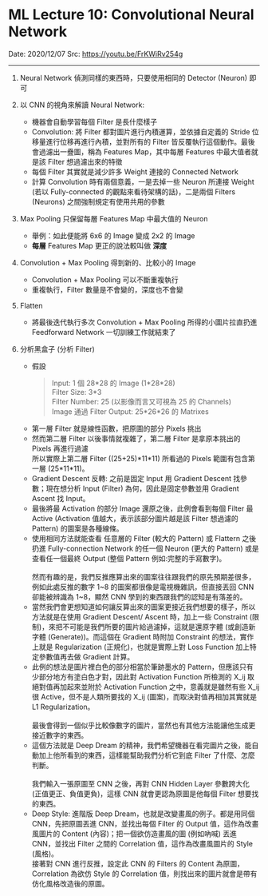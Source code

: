 # ML Lecture 10: Convolutional Neural Network
Date: 2020/12/07
Src: https://youtu.be/FrKWiRv254g

----
1. Neural Network 偵測同樣的東西時，只要使用相同的 Detector (Neuron) 即可
2. 以 CNN 的視角來解讀 Neural Network:
    * 機器會自動學習每個 Filter 是長什麼樣子
    * Convolution: 將 Filter 都對圖片進行內積運算，並依據自定義的 Stride 位移量進行位移再進行內積，並對所有的 Filter 皆反覆執行這個動作。最後會過濾出一疊圖，稱為 Features Map，其中每層 Features 中最大值者就是該 Filter 想過濾出來的特徵 
    * 每個 Filter 其實就是減少許多 Weight 連接的 Connected Network
    * 計算 Convolution 時有兩個意義，一是去掉一些 Neuron 所連接 Weight (若以 Fully-connected 的觀點來看待架構的話)，二是兩個 Filters (Neurons) 之間強制規定有使用共用的參數
3. Max Pooling 只保留每層 Features Map 中最大值的 Neuron
    * 舉例：如此便能將 6x6 的 Image 變成 2x2 的 Image
    * **每層** Features Map 更正的說法較叫做 **深度**
4. Convolution + Max Pooling 得到新的、比較小的 Image
    * Convolution + Max Pooling 可以不斷重複執行
    * 重複執行，Filter 數量是不會變的，深度也不會變
5. Flatten
    * 將最後迭代執行多次 Convolution + Max Pooling 所得的小圖片拉直扔進 Feedforward Network 一切訓練工作就結束了

6. 分析黑盒子 (分析 Filter)
    * 假設
        > Input: 1 個 28\*28 的 Image (1\*28\*28)<br>
        > Filter Size: 3\*3<br>
        > Filter Number: 25 (以影像而言又可視為 25 的 Channels)<br>
        > Image 通過 Filter Output: 25\*26\*26 的 Matrixes<br>
    * 第一層 Filter 就是線性函數，把原圖的部分 Pixels 挑出
    * 然而第二層 Filter 以後事情就複雜了，第二層 Filter 是拿原本挑出的 Pixels 再進行過濾<br>
    所以實際上第二層 Filter ((25+25)\*11\*11) 所看過的 Pixels 範圍有包含第一層 (25\*11\*11)。
    * Gradient Descent 反轉: 之前是固定 Input 用 Gradient Descent 找參數；現在想分析 Input (Filter) 為何，因此是固定參數並用 Gradient Ascent 找 Input。
    * 最後將最 Activation 的部分 Image 還原之後，此例會看到每個 Filter 最 Active (Activation 值越大，表示該部分圖片越是該 Filter 想過濾的 Pattern) 的圖案是各種線條。
    * 使用相同方法就能查看 任意層的 Filter (較大的 Pattern) 或 Flattern 之後扔進 Fully-connection Network 的任一個 Neuron (更大的 Pattern) 或是查看任一個最終 Output (整個 Pattern 例如:完整的手寫數字)。<br><br>然而有趣的是，我們反推應算出來的圖案往往跟我們的原先預期差很多，例如此處反推的數字 1~8 的圖案都很像是電視機雜訊，但直接丟回 CNN 卻能被辨識為 1~8，顯然 CNN 學到的東西跟我們的認知是有落差的。
    * 當然我們會更想知道如何讓反算出來的圖案更接近我們想要的樣子，所以方法就是在使用 Gradient Descent/ Ascent 時，加上一些 Constraint (限制)，來把不可能是我們所要的圖片給過濾掉，這就是還原字體 (或創造新字體 (Generate))。而這個在 Gradient 時附加 Constraint 的想法，實作上就是 Regularization (正規化)，也就是實際上對 Loss Function 加上特定參數值再去做 Gradient 計算。
    * 此例的想法是圖片裡白色的部分相當於筆跡墨水的 Pattern，但應該只有少部分地方有塗白色才對，因此對 Activation Function 所檢測的 X_ij 取絕對值再加起來並附於 Activation Function 之中，意義就是雖然有些 X_ij 很 Active，但不是人類所要找的 X_ij (圖案)，而取決對值再相加其實就是 L1 Regularization。<br><br>最後會得到一個似乎比較像數字的圖片，當然也有其他方法能讓他生成更接近數字的東西。
    * 這個方法就是 Deep Dream 的精神，我們希望機器在看完圖片之後，能自動加上他所看到的東西，這樣能幫助我們分析它到底 Filter 了什麼、怎麼判斷。<br><br>我們輸入一張原圖至 CNN 之後，再對 CNN Hidden Layer 參數跨大化 (正值更正、負值更負)，這樣 CNN 就會更認為原圖是他每個 Filter 想要找的東西。
    * Deep Style: 進階版 Deep Dream，也就是改變畫風的例子。都是用同個 CNN，先把原圖丟進 CNN，並找出每個 Filter 的 Output 值，這作為改畫風圖片的 Content (內容)；把一個欲仿造畫風的圖 (例如吶喊) 丟進 CNN，並找出 Filter 之間的 Correlation 值，這作為改畫風圖片的 Style (風格)。<br>接著對 CNN 進行反推，設定此 CNN 的 Filters 的 Content 為原圖，Correlation 為欲仿 Style 的 Correlation 值，則找出來的圖片就會是帶有仿化風格改造後的原圖。
 
    
